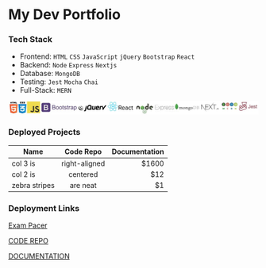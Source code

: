 
# My Dev Portfolio

### Tech Stack
 - Frontend: `HTML` `CSS` `JavaScript` `jQuery` `Bootstrap` `React`
 - Backend: `Node` `Express` `Nextjs`
 - Database: `MongoDB`
 - Testing: `Jest` `Mocha` `Chai`
 - Full-Stack: `MERN`
 
 ![tech stack](/techlogos.JPG)
 
### Deployed Projects 

 | Name        | Code Repo      | Documentation |
| ------------- |:-------------:| ------------:|
| col 3 is      | right-aligned | $1600 |
| col 2 is      | centered      |   $12 |
| zebra stripes | are neat      |    $1 |
 
 ### Deployment Links

 [Exam Pacer](http://exam.pacer.jeffwalsh.co.za/) 
 
 [CODE REPO](https://github.com/jeffpwalsh/exam-pacer) 
 
 [DOCUMENTATION](https://github.com/jeffpwalsh/exam-pacer/blob/master/README.md)





  
 
 
  
 
 
